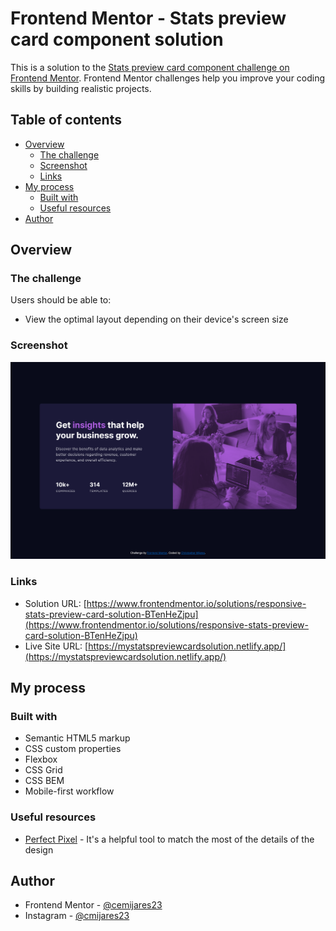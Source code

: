 # Frontend Mentor - Stats preview card component solution

This is a solution to the [Stats preview card component challenge on Frontend Mentor](https://www.frontendmentor.io/challenges/stats-preview-card-component-8JqbgoU62). Frontend Mentor challenges help you improve your coding skills by building realistic projects. 

## Table of contents

- [Overview](#overview)
  - [The challenge](#the-challenge)
  - [Screenshot](#screenshot)
  - [Links](#links)
- [My process](#my-process)
  - [Built with](#built-with)
  - [Useful resources](#useful-resources)
- [Author](#author)

## Overview

### The challenge

Users should be able to:

- View the optimal layout depending on their device's screen size

### Screenshot

![](./stats-preview-card-screenshot.png)


### Links

- Solution URL: [https://www.frontendmentor.io/solutions/responsive-stats-preview-card-solution-BTenHeZjpu](https://www.frontendmentor.io/solutions/responsive-stats-preview-card-solution-BTenHeZjpu)
- Live Site URL: [https://mystatspreviewcardsolution.netlify.app/](https://mystatspreviewcardsolution.netlify.app/)

## My process

### Built with

- Semantic HTML5 markup
- CSS custom properties
- Flexbox
- CSS Grid
- CSS BEM
- Mobile-first workflow


### Useful resources

- [Perfect Pixel](https://www.welldonecode.com/perfectpixel/) - It's a helpful tool to match the most of the details of the design

## Author

- Frontend Mentor - [@cemijares23](https://www.frontendmentor.io/profile/cemijares23)
- Instagram - [@cmijares23](https://www.instagram.com/cmijares23)

